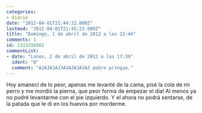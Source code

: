 ```yaml
---
categories:
- diario
date: "2012-04-01T21:44:22.000Z"
lastmod: "2012-04-01T21:45:23.000Z"
title: "Domingo, 1 de abril de 2012 a las 22:44"
comments: 1
id: 1333316662
commentList:
- date: "Lunes, 2 de abril de 2012 a las 17:39"
  ident: "0"
  comment: "AJAJAJAJJAJAJAJAJAJ pobre pringao."
---
```


Hoy amanecí de lo peor, apenas me levanté de la cama, pisé la cola de mi perro y me mordió la pierna, que peor forma de empezar el día! Al menos ya no podré levantarme con el pie izquierdo. Y el ahora no podrá sentarse, de la patada que le di en los huevos por morderme.